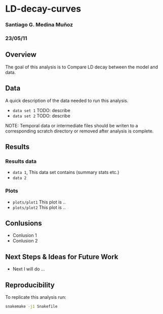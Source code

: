 # LD-decay-curves
### Santiago G. Medina Muñoz
### 23/05/11

## Overview

The goal of this analysis is to Compare LD decay between the model and data.

## Data

A quick description of the data needed to run this analysis.

- `data set 1` TODO: describe
- `data set 2` TODO: describe

NOTE: Temporal data or intermediate files
should be writen to a corresponding scratch directory
or removed after analysis is complete.

## Results

### Results data

* `data 1`, This data set contains (summary stats etc.)
* `data 2`

### Plots

* `plots/plot1` This plot is ..
* `plots/plot2` This plot is ..

## Conlusions

* Conlusion 1
* Conlusion 2


## Next Steps & Ideas for Future Work

* Next I will do ...


## Reproducibility

To replicate this analysis run:

```bash
snakemake -j1 Snakefile
```


